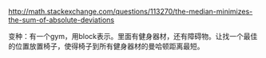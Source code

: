 http://math.stackexchange.com/questions/113270/the-median-minimizes-the-sum-of-absolute-deviations

变种：有一个gym，用block表示。里面有健身器材，还有障碍物。让找一个最佳的位置放置椅子，使得椅子到所有健身器材的曼哈顿距离最短。
